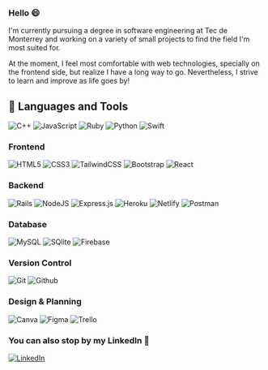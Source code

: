 ### Hello 😄

I'm currently pursuing a degree in software engineering at Tec de Monterrey and working on a variety of small projects to find the field I'm most suited for. 

At the moment, I feel most comfortable with web technologies, specially on the frontend side, but realize I have a long way to go. Nevertheless, I strive to learn and improve as life goes by!

## 🧰 Languages and Tools

![C++](https://img.shields.io/badge/C++-%2300599C.svg?style=for-the-badge&logo=c%2B%2B&logoColor=white) ![JavaScript](https://img.shields.io/badge/JavaScript-%23323330.svg?style=for-the-badge&logo=javascript&logoColor=%23F7DF1E) ![Ruby](https://img.shields.io/badge/ruby-A30031?style=for-the-badge&logo=ruby&logoColor=E40046) ![Python](https://img.shields.io/badge/Python-3670A0?style=for-the-badge&logo=python&logoColor=ffdd54) ![Swift](https://img.shields.io/badge/swift-ffffff?style=for-the-badge&logo=swift&logoColor=ffac14)

### Frontend
![HTML5](https://img.shields.io/badge/HTML-%23E34F26.svg?style=for-the-badge&logo=html5&logoColor=white) ![CSS3](https://img.shields.io/badge/CSS-%231572B6.svg?style=for-the-badge&logo=css3&logoColor=white) ![TailwindCSS](https://img.shields.io/badge/TailwindCSS-%2338B2AC.svg?style=for-the-badge&logo=tailwind-css&logoColor=white) ![Bootstrap](https://img.shields.io/badge/Bootstrap-%23563D7C.svg?style=for-the-badge&logo=bootstrap&logoColor=white) ![React](https://img.shields.io/badge/React-%2320232a.svg?style=for-the-badge&logo=react&logoColor=%2361DAFB)

### Backend
![Rails](https://img.shields.io/badge/rails-732C1A?style=for-the-badge&logo=rubyonrails&logoColor=FA1A0C) ![NodeJS](https://img.shields.io/badge/Node.JS-3C873A?style=for-the-badge&logo=node.js&logoColor=black) ![Express.js](https://img.shields.io/badge/Express.JS-%23404d59.svg?style=for-the-badge&logo=express&logoColor=%2361DAFB) ![Heroku](https://img.shields.io/badge/Heroku-%23430098.svg?style=for-the-badge&logo=heroku&logoColor=white) ![Netlify](https://img.shields.io/badge/Netlify-011f14.svg?style=for-the-badge&logo=netlify&logoColor=03925e) ![Postman](https://img.shields.io/badge/Postman-FF6C37?style=for-the-badge&logo=postman&logoColor=white)

### Database
![MySQL](https://img.shields.io/badge/MySQL-%2300f.svg?style=for-the-badge&logo=mysql&logoColor=white) ![SQlite](https://img.shields.io/badge/SQLite-07405E?style=for-the-badge&logo=sqlite&logoColor=white) ![Firebase](https://img.shields.io/badge/Firebase-%23039BE5.svg?style=for-the-badge&logo=firebase) 

### Version Control
![Git](https://img.shields.io/badge/git-3b2600?style=for-the-badge&logo=git&logoColor=b37400) ![Github](https://img.shields.io/badge/GitHub-100000?style=for-the-badge&logo=github&logoColor=white)

### Design & Planning

![Canva](https://img.shields.io/badge/Canva-2e318e.svg?style=for-the-badge&logo=Canva&logoColor=white) ![Figma](https://img.shields.io/badge/figma-ff5e7a.svg?style=for-the-badge&logo=figma&logoColor=white) ![Trello](https://img.shields.io/badge/trello-add8e6?style=for-the-badge&logo=trello&logoColor=0000ff) 

### You can also stop by my LinkedIn 👀

<p><a href="https://www.linkedin.com/in/maximiliano-villegas-garcía"><img src="https://img.shields.io/badge/LinkedIn-%230077B5.svg?logo=linkedin&logoColor=white" alt="LinkedIn"></a></p>

<!--
**MaxvG115/MaxvG115** is a ✨ _special_ ✨ repository because its `README.md` (this file) appears on your GitHub profile.

Here are some ideas to get you started:

- 🔭 I’m currently working on ...
- 🌱 I’m currently learning ...
- 👯 I’m looking to collaborate on ...
- 🤔 I’m looking for help with ...
- 💬 Ask me about ...
- 📫 How to reach me: ...
- 😄 Pronouns: ...
- ⚡ Fun fact: ...
-->
